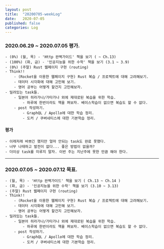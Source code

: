 ```yaml
---
layout: post
title:  "20200705-weekLog"
date:   2020-07-05
published: false
categories: Log
---
```

### 2020.06.29 ~ 2020.07.05 평가.
    - (0%) (월, 목) - 'Http 완벽가이드' 책을 보기 ( ~ Ch.13)  
    - (100%) (화, 금) - '인공지능을 위한 수학' 책을 보기 (3.1 ~ 3.9)  
    - (0%) (주말) Rust 웹페이지 구현 (routing)  
    - Think!!  
        - (Rocket을 이용한 웹페이지 구현) Rust 복습 / 프로젝트에 대해 고려해보기.  
        - 데이터 시각화에 대해 고민해 보기.  
        - 영어 공부는 어떻게 할건지 고민해보자.  
    - 밀려있는 task들.
        - 일본어 히라가나/가타가나 외에 제대로된 복습을 위한 학습.  
            - 하루에 한번이라도 책을 펴보자. 베이스학습이 없으면 복습도 할 수 없다.  
        - post 작성하기.  
            - GraphQL / Apollo에 대한 학습 정리.  
            - 도커 / 쿠버네티스에 대한 기본학습 정리.  


#### 평가
    - 이래저래 바쁘긴 했지만 얼마 안되는 task도 완료 못했다.  
    - 너무 나태하고 발전이 없다... 좋은 방법이 없을까?  
    - 더이상 task를 미루지 말자. 이번 주는 지난주에 못한 만큼 해야 한다.  

---

### 2020.07.05 ~ 2020.07.12 목표.
    - (월, 목) - 'Http 완벽가이드' 책을 보기 ( Ch.13 ~ Ch.14 )  
    - (화, 금) - '인공지능을 위한 수학' 책을 보기 (3.10 ~ 3.13)  
    - (주말) Rust 웹페이지 구현 (routing)  
    - Think!!  
        - (Rocket을 이용한 웹페이지 구현) Rust 복습 / 프로젝트에 대해 고려해보기.  
        - 데이터 시각화에 대해 고민해 보기.  
        - 영어 공부는 어떻게 할건지 고민해보자.  
    - 밀려있는 task들.
        - 일본어 히라가나/가타가나 외에 제대로된 복습을 위한 학습.  
            - 하루에 한번이라도 책을 펴보자. 베이스학습이 없으면 복습도 할 수 없다.  
        - post 작성하기.  
            - GraphQL / Apollo에 대한 학습 정리.  
            - 도커 / 쿠버네티스에 대한 기본학습 정리.  